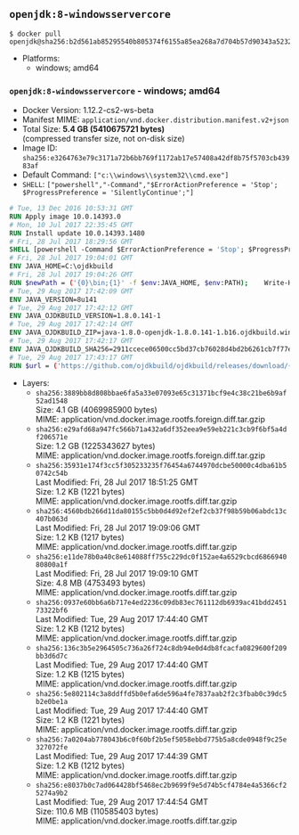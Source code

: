 ## `openjdk:8-windowsservercore`

```console
$ docker pull openjdk@sha256:b2d561ab85295540b805374f6155a85ea268a7d704b57d90343a52325d27e322
```

-	Platforms:
	-	windows; amd64

### `openjdk:8-windowsservercore` - windows; amd64

-	Docker Version: 1.12.2-cs2-ws-beta
-	Manifest MIME: `application/vnd.docker.distribution.manifest.v2+json`
-	Total Size: **5.4 GB (5410675721 bytes)**  
	(compressed transfer size, not on-disk size)
-	Image ID: `sha256:e3264763e79c3171a72b6bb769f1172ab17e57408a42df8b75f5703cb43983af`
-	Default Command: `["c:\\windows\\system32\\cmd.exe"]`
-	`SHELL`: `["powershell","-Command","$ErrorActionPreference = 'Stop'; $ProgressPreference = 'SilentlyContinue';"]`

```dockerfile
# Tue, 13 Dec 2016 10:53:31 GMT
RUN Apply image 10.0.14393.0
# Mon, 10 Jul 2017 22:35:45 GMT
RUN Install update 10.0.14393.1480
# Fri, 28 Jul 2017 18:29:56 GMT
SHELL [powershell -Command $ErrorActionPreference = 'Stop'; $ProgressPreference = 'SilentlyContinue';]
# Fri, 28 Jul 2017 19:04:01 GMT
ENV JAVA_HOME=C:\ojdkbuild
# Fri, 28 Jul 2017 19:04:26 GMT
RUN $newPath = ('{0}\bin;{1}' -f $env:JAVA_HOME, $env:PATH); 	Write-Host ('Updating PATH: {0}' -f $newPath); 	setx /M PATH $newPath;
# Tue, 29 Aug 2017 17:42:09 GMT
ENV JAVA_VERSION=8u141
# Tue, 29 Aug 2017 17:42:12 GMT
ENV JAVA_OJDKBUILD_VERSION=1.8.0.141-1
# Tue, 29 Aug 2017 17:42:14 GMT
ENV JAVA_OJDKBUILD_ZIP=java-1.8.0-openjdk-1.8.0.141-1.b16.ojdkbuild.windows.x86_64.zip
# Tue, 29 Aug 2017 17:42:17 GMT
ENV JAVA_OJDKBUILD_SHA256=2911ccece06500cc5bd37cb76028d4bd2b6261cb7f77e39404895e18d430d383
# Tue, 29 Aug 2017 17:43:17 GMT
RUN $url = ('https://github.com/ojdkbuild/ojdkbuild/releases/download/{0}/{1}' -f $env:JAVA_OJDKBUILD_VERSION, $env:JAVA_OJDKBUILD_ZIP); 	Write-Host ('Downloading {0} ...' -f $url); 	Invoke-WebRequest -Uri $url -OutFile 'ojdkbuild.zip'; 	Write-Host ('Verifying sha256 ({0}) ...' -f $env:JAVA_OJDKBUILD_SHA256); 	if ((Get-FileHash ojdkbuild.zip -Algorithm sha256).Hash -ne $env:JAVA_OJDKBUILD_SHA256) { 		Write-Host 'FAILED!'; 		exit 1; 	}; 		Write-Host 'Expanding ...'; 	Expand-Archive ojdkbuild.zip -DestinationPath C:\; 		Write-Host 'Renaming ...'; 	Move-Item 		-Path ('C:\{0}' -f ($env:JAVA_OJDKBUILD_ZIP -Replace '.zip$', '')) 		-Destination $env:JAVA_HOME 	; 		Write-Host 'Verifying install ...'; 	Write-Host '  java -version'; java -version; 	Write-Host '  javac -version'; javac -version; 		Write-Host 'Removing ...'; 	Remove-Item ojdkbuild.zip -Force; 		Write-Host 'Complete.';
```

-	Layers:
	-	`sha256:3889bb8d808bbae6fa5a33e07093e65c31371bcf9e4c38c21be6b9af52ad1548`  
		Size: 4.1 GB (4069985900 bytes)  
		MIME: application/vnd.docker.image.rootfs.foreign.diff.tar.gzip
	-	`sha256:e29afd68a947fc566b71a432a6df352eea9e59eb221c3cb9f6bf5a4df206571e`  
		Size: 1.2 GB (1225343627 bytes)  
		MIME: application/vnd.docker.image.rootfs.foreign.diff.tar.gzip
	-	`sha256:35931e174f3cc5f305233235f76454a6744970dcbe50000c4dba61b50742c54b`  
		Last Modified: Fri, 28 Jul 2017 18:51:25 GMT  
		Size: 1.2 KB (1221 bytes)  
		MIME: application/vnd.docker.image.rootfs.diff.tar.gzip
	-	`sha256:4560bdb266d11da80155c5bb0d4d92ef2ef2cb37f98b59b06abdc13c407b063d`  
		Last Modified: Fri, 28 Jul 2017 19:09:06 GMT  
		Size: 1.2 KB (1217 bytes)  
		MIME: application/vnd.docker.image.rootfs.diff.tar.gzip
	-	`sha256:e11de78b0a40c8e614088ff755c229dc0f152ae4a6529cbcd686694080800a1f`  
		Last Modified: Fri, 28 Jul 2017 19:09:10 GMT  
		Size: 4.8 MB (4753493 bytes)  
		MIME: application/vnd.docker.image.rootfs.diff.tar.gzip
	-	`sha256:0937e60bb6a6b717e4ed2236c09db83ec761112db6939ac41bdd245173322bf6`  
		Last Modified: Tue, 29 Aug 2017 17:44:40 GMT  
		Size: 1.2 KB (1212 bytes)  
		MIME: application/vnd.docker.image.rootfs.diff.tar.gzip
	-	`sha256:136c3b5e2964505c736a26f724c8db94e0d4db8fcacfa0829600f209bb3d6d7c`  
		Last Modified: Tue, 29 Aug 2017 17:44:40 GMT  
		Size: 1.2 KB (1215 bytes)  
		MIME: application/vnd.docker.image.rootfs.diff.tar.gzip
	-	`sha256:5e802114c3a8ddffd5b0efa6de596a4fe7837aab2f2c3fbab0c39dc5b2e0be1a`  
		Last Modified: Tue, 29 Aug 2017 17:44:40 GMT  
		Size: 1.2 KB (1221 bytes)  
		MIME: application/vnd.docker.image.rootfs.diff.tar.gzip
	-	`sha256:7a0204ab778043b6c0f60bf2b5ef5058ebbd775b5a8cde0948f9c25e327072fe`  
		Last Modified: Tue, 29 Aug 2017 17:44:39 GMT  
		Size: 1.2 KB (1212 bytes)  
		MIME: application/vnd.docker.image.rootfs.diff.tar.gzip
	-	`sha256:e8037b0c7ad064428bf5468ec2b9699f9e5d74b5cf4784e4a5366cf25274a9b2`  
		Last Modified: Tue, 29 Aug 2017 17:44:54 GMT  
		Size: 110.6 MB (110585403 bytes)  
		MIME: application/vnd.docker.image.rootfs.diff.tar.gzip

